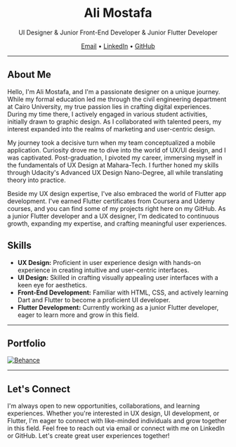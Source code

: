 <h1 align="center">Ali Mostafa</h1>

<p align="center">UI Designer & Junior Front-End Developer & Junior Flutter Developer</p>

<p align="center">
  <a href="mailto:aliwrker011@gmail.com">Email</a> •
  <a href="https://www.linkedin.com/in/alil0l">LinkedIn</a> •
  <a href="https://github.com/Alil0l">GitHub</a>
</p>

---

## About Me

Hello, I'm Ali Mostafa, and I'm a passionate designer on a unique journey. While my formal education led me through the civil engineering department at Cairo University, my true passion lies in crafting digital experiences. During my time there, I actively engaged in various student activities, initially drawn to graphic design. As I collaborated with talented peers, my interest expanded into the realms of marketing and user-centric design.

My journey took a decisive turn when my team conceptualized a mobile application. Curiosity drove me to dive into the world of UX/UI design, and I was captivated. Post-graduation, I pivoted my career, immersing myself in the fundamentals of UX Design at Mahara-Tech. I further honed my skills through Udacity's Advanced UX Design Nano-Degree, all while translating theory into practice.

Beside my UX design expertise, I've also embraced the world of Flutter app development. I've earned Flutter certificates from Coursera and Udemy courses, and you can find some of my projects right here on my GitHub. As a junior Flutter developer and a UX designer, I'm dedicated to continuous growth, expanding my expertise, and crafting meaningful user experiences.

## Skills

- **UX Design:** Proficient in user experience design with hands-on experience in creating intuitive and user-centric interfaces.
- **UI Design:** Skilled in crafting visually appealing user interfaces with a keen eye for aesthetics.
- **Front-End Development:** Familiar with HTML, CSS, and actively learning Dart and Flutter to become a proficient UI developer.
- **Flutter Development:** Currently working as a junior Flutter developer, eager to learn more and grow in this field.

---

## Portfolio

[![Behance](https://img.shields.io/badge/Behance-View%20Portfolio-1769FF?style=for-the-badge&logo=behance)](https://www.behance.net/Alil0l)

---

## Let's Connect

I'm always open to new opportunities, collaborations, and learning experiences. Whether you're interested in UX design, UI development, or Flutter, I'm eager to connect with like-minded individuals and grow together in this field. Feel free to reach out via email or connect with me on LinkedIn or GitHub. Let's create great user experiences together!



